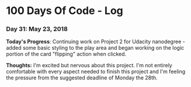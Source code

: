 # 100 Days Of Code - Log

### Day 31: May 23, 2018

**Today's Progress**:  Continuing work on Project 2 for Udacity nanodegree - added some basic styling to the play area and began working on the logic portion of the card "flipping" action when clicked.

**Thoughts:** I'm excited but nervous about this project.  I'm not entirely comfortable with every aspect needed to finish this project and I'm feeling the pressure from the suggested deadline of Monday the 28th.
